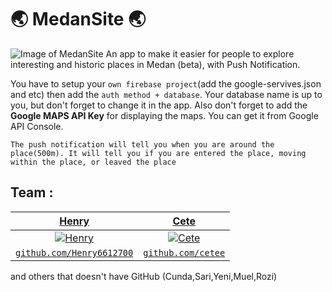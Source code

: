 # :earth_asia: MedanSite :earth_asia:
![Image of MedanSite](https://i.ibb.co/6Htsn0d/Cover.png)
An app to make it easier for people to explore interesting and historic places in Medan (beta), with Push Notification.

You have to setup your `own firebase project`(add the google-servives.json and etc) then add the `auth method + database`. 
Your database name is up to you, but don't forget to change it in the app. 
Also don't forget to add the **Google MAPS API Key** for displaying the maps. You can get it from Google API Console.

```
The push notification will tell you when you are around the place(500m). It will tell you if you are entered the place, moving within the place, or leaved the place
```


## Team :
| <a href="https://github.com/Henry6612700" target="_blank">**Henry**</a> | <a href="https://github.com/ceteee" target="_blank">**Cete**</a> |
| :---: |:---:|
| [![Henry](https://avatars3.githubusercontent.com/u/34593843?s=200&v=4)](https://github.com/Henry6612700)    | [![Cete](https://avatars2.githubusercontent.com/u/46949140?s=200&v=4)](https://github.com/ceteee) |
| <a href="https://github.com/Henry6612700" target="_blank">`github.com/Henry6612700`</a> | <a href="https://github.com/ceteee" target="_blank">`github.com/cetee`</a> | 

and others that doesn't have GitHub (Cunda,Sari,Yeni,Muel,Rozi)



